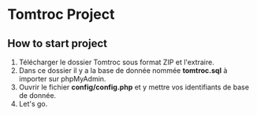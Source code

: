 # Tomtroc Project

## How to start project
1. Télécharger le dossier Tomtroc sous format ZIP et l'extraire.
2. Dans ce dossier il y a la base de donnée nommée **tomtroc.sql** à importer sur phpMyAdmin.
3. Ouvrir le fichier **config/config.php** et y mettre vos identifiants de base de donnée.
4. Let's go.
